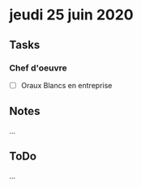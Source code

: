 # jeudi 25 juin 2020

## Tasks

### Chef d'oeuvre

- [ ] Oraux Blancs en entreprise

## Notes

...

## ToDo

...
